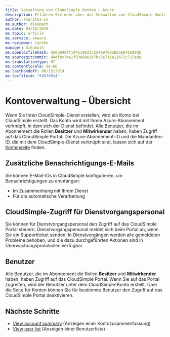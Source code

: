 ```yaml
---
title: Verwaltung von CloudSimple Konten – Azure
description: Erfahren Sie mehr über das Verwalten von CloudSimple-Konten.
author: sharaths-cs
ms.author: dikamath
ms.date: 04/10/2019
ms.topic: article
ms.service: vmware
ms.reviewer: cynthn
manager: dikamath
ms.openlocfilehash: da0b948ff1445c98d3c254e97d0a02a6641699db
ms.sourcegitcommit: d4dfbc34a1f03488e1b7bc5e711a11b72c717ada
ms.translationtype: HT
ms.contentlocale: de-DE
ms.lasthandoff: 06/13/2019
ms.locfileid: "64576914"
---
```

# <a name="account-management-overview"></a>Kontoverwaltung – Übersicht

Wenn Sie Ihren CloudSimple-Dienst erstellen, wird ein Konto bei CloudSimple erstellt.  Das Konto wird mit Ihrem Azure-Abonnement verknüpft, in dem sich der Dienst befindet.  Alle Benutzer, die im Abonnement die Rollen **Besitzer** und **Mitwirkender** haben, haben Zugriff auf das CloudSimple Portal.  Die Azure-Abonnement-ID und die Mandanten-ID, die mit dem CloudSimple-Dienst verknüpft sind, lassen sich auf der [Kontenseite](https://docs.azure.cloudsimple.com/account/) finden.

## <a name="additional-alert-emails"></a>Zusätzliche Benachrichtigungs-E-Mails

Sie können E-Mail-IDs in CloudSimple konfigurieren, um Benachrichtigungen zu empfangen:

* Im Zusammenhang mit Ihrem Dienst
* Für die automatische Verarbeitung

## <a name="cloudsimple-operator-access"></a>CloudSimple-Zugriff für Dienstvorgangspersonal

Sie können für Dienstvorgangspersonal den Zugriff auf das CloudSimple Portal steuern.  Dienstvorgangspersonal meldet sich beim Portal an, wenn Sie ein Supportticket senden.  In Dienstvorgängen werden alle gemeldeten Probleme behoben, und die dazu durchgeführten Aktionen sind in Überwachungsprotokollen verfügbar.

## <a name="users"></a>Benutzer

Alle Benutzer, die im Abonnement die Rollen **Besitzer** und **Mitwirkender** haben, haben Zugriff auf das CloudSimple Portal.  Wenn Sie auf das Portal zugreifen, wird der Benutzer unter dem CloudSimple-Konto erstellt.  Über die Seite für Konten können Sie für bestimmte Benutzer den Zugriff auf das CloudSimple Portal deaktivieren.

## <a name="next-steps"></a>Nächste Schritte

* [View account summary](https://docs.azure.cloudsimple.com/account/) (Anzeigen einer Kontozusammenfassung)
* [View user list](https://docs.azure.cloudsimple.com/users/) (Anzeigen einer Benutzerliste)